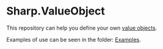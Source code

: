 # Sharp.ValueObject

This repository can help you define your own [value objects](https://en.wikipedia.org/wiki/Value_object). 

Examples of use can be seen in the folder: [Examples](Examples).
